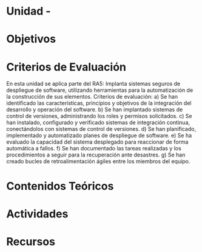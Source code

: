 # Unidad -

# Objetivos

# Criterios de Evaluación

En esta unidad se aplica parte del RA5: Implanta sistemas seguros de despliegue de software, utilizando herramientas para la automatización de la construcción de sus elementos.
Criterios de evaluación:
a)	Se han identificado las características, principios y objetivos de la integración del desarrollo y operación del software.
b)	Se han implantado sistemas de control de versiones, administrando los roles y permisos solicitados.
c)	Se han instalado, configurado y verificado sistemas de integración continua, conectándolos con sistemas de control de versiones.
d)	Se han planificado, implementado y automatizado planes de despliegue de software.
e)	Se ha evaluado la capacidad del sistema desplegado para reaccionar de forma automática a fallos.
f)	Se han documentado las tareas realizadas y los procedimientos a seguir para la recuperación ante desastres.
g)	Se han creado bucles de retroalimentación ágiles entre los miembros del equipo.

# Contenidos Teóricos

# Actividades

# Recursos